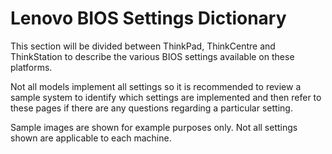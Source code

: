 # Lenovo BIOS Settings Dictionary  

This section will be divided between ThinkPad, ThinkCentre and ThinkStation to describe the various BIOS settings available on these platforms.

Not all models implement all settings so it is recommended to review a sample system to identify which settings are implemented and then refer to these pages if there are any questions regarding a particular setting.

Sample images are shown for example purposes only. Not all settings shown are applicable to each machine.
